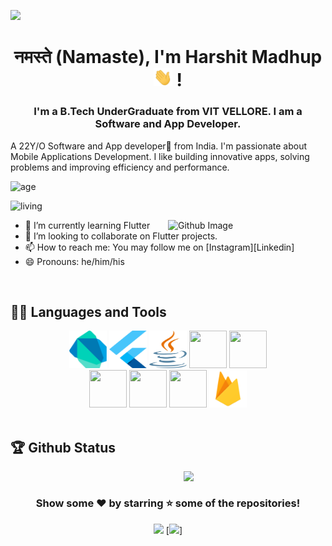 
![](https://raw.githubusercontent.com/halfrost/halfrost/master/icons/header_.png)

<h1 align="center"> नमस्ते (Namaste), I'm Harshit Madhup <img src="https://raw.githubusercontent.com/ABSphreak/ABSphreak/master/gifs/Hi.gif" width="30px"> ! </h1>

<h3 align="center">I'm a B.Tech UnderGraduate from VIT VELLORE. I am a Software and App Developer.</h3>
  
A 22Y/O Software and App developer🎯 from India. I'm passionate about Mobile Applications Development. I like building innovative apps, solving problems and improving efficiency and performance. 


![age](https://img.shields.io/badge/age-22-blue)

![living](https://img.shields.io/badge/living-Bokaro-3c9)

<img width="50%" align="right" alt="Github Image" src="https://raw.githubusercontent.com/onimur/.github/master/.resources/git-header.svg" />

- 🌱 I’m currently learning Flutter
- 👯 I’m looking to collaborate on Flutter projects.
- 📫 How to reach me: You may follow me on [Instagram][Linkedin]
- 😄 Pronouns: he/him/his

<br />


## 👨‍💻 Languages and Tools

<div align="center">
  

<img src="https://github.com/HarshitMadhup/Readme/blob/main/dart.svg" height="60" width="60">
  <img src="https://github.com/HarshitMadhup/Readme/blob/main/flutter.svg" height="60" width="60">


<img src="https://github.com/HarshitMadhup/Readme/blob/main/java.svg" height="60" width="60">

<img src="https://github.com/Subhampreet/Subhampreet/blob/master/logos/css.png?raw=true" height="60" width="60">
<img src="https://github.com/Subhampreet/Subhampreet/blob/master/logos/html.png?raw=true" height="60" width="60">



<br>


<img src="https://github.com/Subhampreet/Subhampreet/blob/master/logos/sql.png?raw=true" height="60" width="60">

<img src="https://github.com/Subhampreet/Subhampreet/blob/master/logos/git.png?raw=true" height="60" width="60">
<img src="https://github.com/Subhampreet/Subhampreet/blob/master/logos/vs.png?raw=true" height="60" width="60" fit="fill">

<img height="60" src="https://raw.githubusercontent.com/github/explore/80688e429a7d4ef2fca1e82350fe8e3517d3494d/topics/firebase/firebase.png">

</div>

<br >
<!-- [![Readme Card](https://github-readme-stats.vercel.app/api/pin/?username=HarshitMadhup&repo=CoviCare_Project)](https://github.com/anuraghazra/github-readme-stats) -->

## 🏆 Github Status

<img  src="https://github-readme-stats.vercel.app/api?username=HarshitMadhup&show_icons=true&hide_border=true&theme=dark&count_private=true" width="45%" align="right" >


<br>

<div align="center">


### Show some ❤️ by starring ⭐ some of the repositories!


[<img src="https://img.shields.io/badge/linkedin-%230077B5.svg?&style=for-the-badge&logo=linkedin&logoColor=white">](https://www.linkedin.com/in/HarshitMadhup)
[<img src="https://img.shields.io/badge/instagram-%23E4405F.svg?&style=for-the-badge&logo=instagram&logoColor=white">]





</div>





